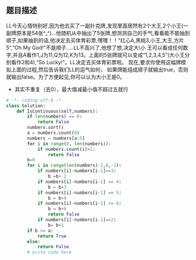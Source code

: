 ## 题目描述
LL今天心情特别好,因为他去买了一副扑克牌,发现里面居然有2个大王,2个小王(一副牌原本是54张^_^)...他随机从中抽出了5张牌,想测测自己的手气,看看能不能抽到顺子,如果抽到的话,他决定去买体育彩票,嘿嘿！！“红心A,黑桃3,小王,大王,方片5”,“Oh My God!”不是顺子.....LL不高兴了,他想了想,决定大\小 王可以看成任何数字,并且A看作1,J为11,Q为12,K为13。上面的5张牌就可以变成“1,2,3,4,5”(大小王分别看作2和4),“So Lucky!”。LL决定去买体育彩票啦。 现在,要求你使用这幅牌模拟上面的过程,然后告诉我们LL的运气如何， 如果牌能组成顺子就输出true，否则就输出false。为了方便起见,你可以认为大小王是0。
- 其实不重复（去0），最大值减最小值不超过五就行
```python
# -*- coding:utf-8 -*-
class Solution:
    def IsContinuous(self,numbers):
        if len(numbers) == 0:
            return False
        numbers.sort()
        a = numbers.count(0)
        numbers = numbers[a:5]
        for i in range(0, len(numbers)):
            if numbers.count(i)>1:
                return False
        b=0
        for i in range(len(numbers)-1,0,-1):
            if numbers[i]-numbers[i-1]==3:
                b =b+ 2
            if numbers[i]-numbers[i-1] == 4:
                b = b+3
            if numbers[i]-numbers[i-1] == 5:
                b = b+4
            if numbers[i]-numbers[i-1] >= 6:
                b = b+6
                return False
            if numbers[i]-numbers[i-1]==2:
                b= b+1
        if b <= a:
            return True
        else:
            return False
        # write code here
```
